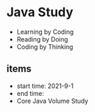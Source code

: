 # Java Study
- Learning by Coding 
- Reading by Doing
- Coding by Thinking

## items
- start time: 2021-9-1
- end time:
- Core Java Volume Study
